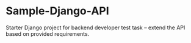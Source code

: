 # Sample-Django-API
Starter Django project for backend developer test task – extend the API based on provided requirements.
